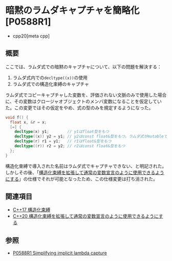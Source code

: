 # 暗黙のラムダキャプチャを簡略化 [P0588R1]
* cpp20[meta cpp]

## 概要
ここでは、ラムダ式での暗黙のキャプチャについて、以下の問題を解決する：

1. ラムダ式内での`decltype((x))`の使用
2. ラムダ式での構造化束縛のキャプチャ

ラムダ式でコピーキャプチャした変数を、評価されない文脈のみで使用した場合に、その変数はクロージャオブジェクトのメンバ変数になることを仮定していた。この変更ではその仮定をやめ、式の型のみを規定するようになった。

```cpp
void f() {
  float x, &r = x;
  [=] {
    decltype(x) y1;        // y1はfloat型をもつ
    decltype((x)) y2 = y1; // y2はconst float&型をもつ。ラムダ式がmutableではなくxが左辺値であるため
    decltype(r) r1 = y1;   // r1はfloat&型をもつ
    decltype((r)) r2 = y2; // r2はconst float&型をもつ
  };
}
```

構造化束縛で導入された名前はラムダ式でキャプチャできない、と明記された。しかしその後、「[構造化束縛を拡張して通常の変数宣言のように使用できるようにする](extending_structured_bindings_to_be_more_like_variable_declarations.md)」の仕様でそれが可能となったため、この仕様変更は打ち消された。


## 関連項目
- [C++17 構造化束縛](/lang/cpp17/structured_bindings.md)
- [C++20 構造化束縛を拡張して通常の変数宣言のように使用できるようにする](extending_structured_bindings_to_be_more_like_variable_declarations.md)

## 参照
- [P0588R1 Simplifying implicit lambda capture](https://www.open-std.org/jtc1/sc22/wg21/docs/papers/2017/p0588r1.html)

